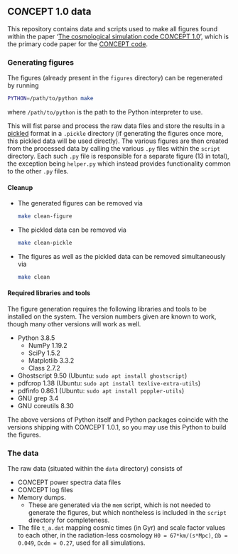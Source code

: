 ## CO*N*CEPT 1.0 data
This repository contains data and scripts used to make all figures found
within the paper
‘[The cosmological simulation code CO*N*CEPT 1.0](https://arxiv.org/pdf/2112.01508)’,
which is the primary code paper for the
[CO*N*CEPT code](https://github.com/jmd-dk/concept).



### Generating figures
The figures (already present in the `figures` directory) can be regenerated by
running
```bash
PYTHON=/path/to/python make
```
where `/path/to/python` is the path to the Python interpreter to use.

This will fist parse and process the raw data files and store the results in a
[pickled](https://docs.python.org/3/library/pickle.html) format in a `.pickle`
directory (if generating the figures once more, this pickled data will be used
directly). The various figures are then created from the processed data by
calling the various `.py` files within the `script` directory. Each such
`.py` file is responsible for a separate figure (13 in total), the exception
being `helper.py` which instead provides functionality common to the other
`.py` files.


#### Cleanup
- The generated figures can be removed via
  ```bash
  make clean-figure
  ```
- The pickled data can be removed via
  ```bash
  make clean-pickle
  ```
- The figures as well as the pickled data can be removed simultaneously via
  ```bash
  make clean
  ```


#### Required libraries and tools
The figure generation requires the following libraries and tools to be
installed on the system. The version numbers given are known to work,
though many other versions will work as well.
- Python 3.8.5
  - NumPy 1.19.2
  - SciPy 1.5.2
  - Matplotlib 3.3.2
  - Class 2.7.2
- Ghostscript 9.50 (Ubuntu: `sudo apt install ghostscript`)
- pdfcrop 1.38     (Ubuntu: `sudo apt install texlive-extra-utils`)
- pdfinfo 0.86.1   (Ubuntu: `sudo apt install poppler-utils`)
- GNU grep 3.4
- GNU coreutils 8.30

The above versions of Python itself and Python packages coincide with the
versions shipping with CO*N*CEPT 1.0.1, so you may use this Python to build
the figures.



### The data
The raw data (situated within the `data` directory) consists of
- CO*N*CEPT power spectra data files
- CO*N*CEPT log files
- Memory dumps.
  - These are generated via the `mem` script, which is not needed to generate
    the figures, but which nontheless is included in the `script` directory
    for completeness.
- The file `t_a.dat` mapping cosmic times (in Gyr) and scale factor values to
  each other, in the radiation-less cosmology `H0 = 67*km/(s*Mpc)`,
  `Ωb = 0.049`, `Ωcdm = 0.27`, used for all simulations.

